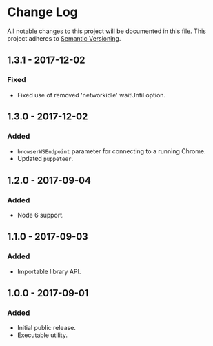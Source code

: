 # Change Log
All notable changes to this project will be documented in this file.
This project adheres to [Semantic Versioning](http://semver.org/).

## 1.3.1 - 2017-12-02
### Fixed
- Fixed use of removed 'networkidle' waitUntil option.

## 1.3.0 - 2017-12-02
### Added
- `browserWSEndpoint` parameter for connecting to a running Chrome.
- Updated `puppeteer`.

## 1.2.0 - 2017-09-04
### Added
- Node 6 support.

## 1.1.0 - 2017-09-03
### Added
- Importable library API.

## 1.0.0 - 2017-09-01
### Added
- Initial public release.
- Executable utility.

